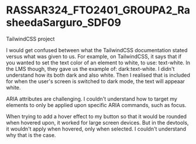 # RASSAR324_FTO2401_GROUPA2_RasheedaSarguro_SDF09
TailwindCSS project

I would get confused between what the TailwindCSS documentation stated versus what was given to us. For example, on TailwindCSS, it says that if you wanted to set the text color of an element to white, to use: text-white. In the LMS though, they gave us the example of: dark:text-white. I didn't understand how its both dark and also white. Then I realised that is included for when the user's screen is switched to dark mode, the text will appeaar white.

ARIA attributes are challenging. I couldn't understand how to target my elements to only be applied upon specific ARIA commands, such as focus.

When trying to add a hover effect to my button so that it would be rounded when hovered upon, it worked for large screen devices. But in the devtools, it wouldn't apply when hovered, only when selected. I couldn't understand why that is the case.